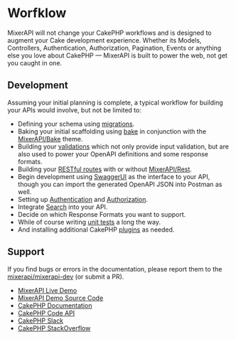 # Worfklow

MixerAPI will not change your CakePHP workflows and is designed to augment your Cake development experience. Whether
its Models, Controllers, Authentication, Authorization, Pagination, Events or anything else you love about CakePHP —
MixerAPI is built to power the web, not get you caught in one.

## Development

Assuming your initial planning is complete, a typical workflow for building your APIs would involve, but not be
limited to:

- Defining your schema using [migrations](https://book.cakephp.org/migrations/2/en/index.html).
- Baking your initial scaffolding using [bake](https://book.cakephp.org/bake/2/en/index.html) in conjunction with the
[MixerAPI/Bake](/bake) theme.
- Building your [validations](https://book.cakephp.org/4/en/orm/validation.html) which not only provide input
validation, but are also used to power your OpenAPI definitions and some response formats.
- Building your [RESTful routes](https://book.cakephp.org/4/en/development/routing.html#resource-routes) with or
without [MixerAPI/Rest](/rest).
- Begin development using [SwaggerUI](/cakephp-swagger-bake/) as the interface to your API, though you can import
the generated OpenAPI JSON into Postman as well.
- Setting up [Authentication](https://book.cakephp.org/authentication/2/en/index.html) and
[Authorization](https://book.cakephp.org/authorization/2/en/index.html).
- Integrate [Search](/friends-of-cake-search) into your API.
- Decide on which Response Formats you want to support.
- While of course writing [unit tests](https://book.cakephp.org/4/en/development/testing.html) a long the way.
- And installing additional CakePHP [plugins](https://github.com/FriendsOfCake/awesome-cakephp) as needed.

## Support

If you find bugs or errors in the documentation, please report them to the
[mixerapi/mixerapi-dev](https://github.com/mixerapi/mixerapi-dev) (or submit a PR).

- [MixerAPI Live Demo](https://demo.mixerapi.com)
- [MixerAPI Demo Source Code](https://github.com/mixerapi/demo)
- [CakePHP Documentation](https://book.cakephp.org/4/en/index.html)
- [CakePHP Code API](https://api.cakephp.org/4.0/)
- [CakePHP Slack](https://cakesf.slack.com/)
- [CakePHP StackOverflow](https://stackoverflow.com/tags/cakephp)
